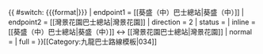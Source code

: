 {{ #switch: {{{format|}}}
  | endpoint1 = [[葵盛（中）巴士總站|葵盛（中）]]
  | endpoint2 = [[灣景花園巴士總站|灣景花園]]
  | direction = 2
  | status =
  | inline = [[葵盛（中）巴士總站|葵盛（中）]] ↔ [[灣景花園巴士總站|灣景花園]]
  | normal =
  | full =
}}<noinclude>[[Category:九龍巴士路線模板|034]]</noinclude>